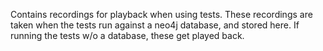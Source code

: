 Contains recordings for playback when using tests.  These recordings are taken when the tests run against a neo4j database, and stored here.  If running the tests w/o a database, these get played back.